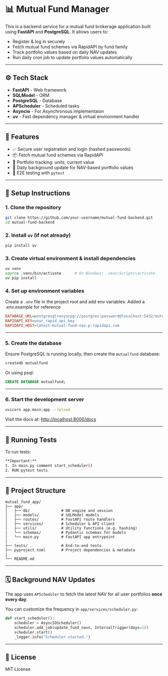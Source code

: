 # 📊 Mutual Fund Manager

This is a backend service for a mutual fund brokerage application built using **FastAPI** and **PostgreSQL**. It allows users to:

- Register & log in securely
- Fetch mutual fund schemes via RapidAPI by fund family
- Track portfolio values based on daily NAV updates
- Run daily cron job to update portfolio values automatically

---

## ⚙️ Tech Stack

- **FastAPI** - Web framework
- **SQLModel** - ORM
- **PostgreSQL** - Database
- **APScheduler** - Scheduled tasks
- **Asyncio** - For Asynchronous implementaion
- **uv** - Fast dependency manager & virtual environment handler

---

## 🚀 Features

- ✅ Secure user registration and login (hashed passwords)
- 📦 Fetch mutual fund schemes via RapidAPI
- 💼 Portfolio tracking: units, current value
- 📆 Daily background update for NAV-based portfolio values
- 🧪 E2E testing with `pytest`

---

## 🔧 Setup Instructions

### 1. Clone the repository

```bash
git clone https://github.com/your-username/mutual-fund-backend.git
cd mutual-fund-backend
```

### 2. Install `uv` (if not already)

```bash
pip install uv
```

### 3. Create virtual environment & install dependencies

```bash
uv venv
source .venv/bin/activate      # On Windows: .venv\Scripts\activate
uv pip install
```

### 4. Set up environment variables

Create a `.env` file in the project root and add env variables:
Added a .env.example for reference

```ini
DATABASE_URL=postgresql+asyncpg://postgres:password@localhost:5432/mutualfund
RAPIDAPI_KEY=your_rapid_api_key
RAPIDAPI_HOST=latest-mutual-fund-nav.p.rapidapi.com
```

---

### 5. Create the database

Ensure PostgreSQL is running locally, then create the `mutualfund` database:

```bash
createdb mutualfund
```

Or using psql:

```sql
CREATE DATABASE mutualfund;
```

---

### 6. Start the development server

```bash
uvicorn app.main:app --reload
```

Visit the docs at: [http://localhost:8000/docs](http://localhost:8000/docs)

---

## 🧪 Running Tests

To run tests:

```bash
**Important:**
1. In main.py comment start_scheduler()
2. RUN pytest tests
```

---

## 📁 Project Structure

```
mutual_fund_app/
├── app/
│   ├── db/              # DB engine and session
│   ├── models/          # SQLModel models
│   ├── routes/          # FastAPI route handlers
│   ├── services/        # Scheduler & API client
│   ├── utils/           # Utility functions (e.g. hashing)
|   └── schemas/         # Pydantic schemas for models
│   └── main.py          # FastAPI app entrypoint
|
├── tests/               # End-to-end tests
├── pyproject.toml       # Project dependencies & metadata
|
└── README.md
```

---

## 🗓️ Background NAV Updates

The app uses `APScheduler` to fetch the latest NAV for all user portfolios **once every day**.

You can customize the frequency in `app/services/scheduler.py`:

```python
def start_scheduler():
    scheduler = AsyncIOScheduler()
    scheduler.add_job(update_fund_navs, IntervalTrigger(days=1))
    scheduler.start()
    _logger.info("Scheduler started.")
```

---


## 📄 License

MIT License
